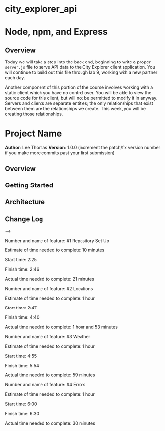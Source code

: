 # city_explorer_api

# Node, npm, and Express

## Overview

Today we will take a step into the back end, beginning to write a proper `server.js` file to serve API data to the City Explorer client application. You will continue to build out this file through lab 9, working with a new partner each day.

Another component of this portion of the course involves working with a static client which you have no control over. You will be able to view the source code for this client, but will not be permitted to modify it in anyway. Servers and clients are separate entities; the only relationships that exist between them are the relationships we create. This week, you will be creating those relationships.

# Project Name

**Author**: Lee Thomas
**Version**: 1.0.0 (increment the patch/fix version number if you make more commits past your first submission)

## Overview
<!-- Provide a high level overview of what this application is and why you are building it, beyond the fact that it's an assignment for this class. (i.e. What's your problem domain?) -->

## Getting Started
<!-- What are the steps that a user must take in order to build this app on their own machine and get it running? -->

## Architecture
<!-- Provide a detailed description of the application design. What technologies (languages, libraries, etc) you're using, and any other relevant design information. -->

## Change Log
<!-- Use this area to document the iterative changes made to your application as each feature is successfully implemented. Use time stamps. Here's an examples:

01-01-2001 4:59pm - Application now has a fully-functional express server, with a GET route for the location resource.

## Credits and Collaborations
<!-- Give credit (and a link) to other people or resources that helped you build this application. -->
-->

Number and name of feature: #1 Repository Set Up

Estimate of time needed to complete: 10 minutes

Start time: 2:25

Finish time: 2:46

Actual time needed to complete: 21 minutes

Number and name of feature: #2 Locations

Estimate of time needed to complete: 1 hour

Start time: 2:47

Finish time: 4:40

Actual time needed to complete: 1 hour and 53 minutes

Number and name of feature: #3 Weather

Estimate of time needed to complete: 1 hour

Start time: 4:55

Finish time: 5:54

Actual time needed to complete: 59 minutes

Number and name of feature: #4 Errors

Estimate of time needed to complete: 1 hour

Start time: 6:00

Finish time: 6:30

Actual time needed to complete: 30 minutes